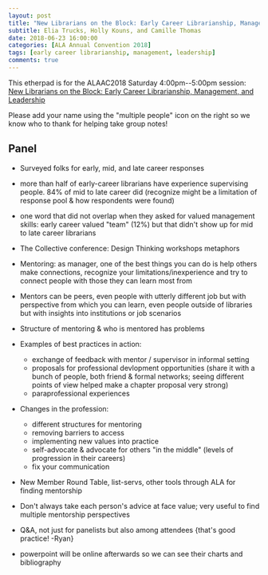 ```yaml
---
layout: post
title: "New Librarians on the Block: Early Career Librarianship, Management, and Leadership"
subtitle: Elia Trucks, Holly Kouns, and Camille Thomas
date: 2018-06-23 16:00:00
categories: [ALA Annual Convention 2018]
tags: [early career librarianship, management, leadership]
comments: true
---
```


This etherpad is for the ALAAC2018 Saturday 4:00pm--5:00pm session:  
[New Librarians on the Block: Early Career Librarianship, Management, and Leadership](https://www.eventscribe.com//2018/ALA-Annual/fsPopup.asp?Mode=presInfo&PresentationID=352459)

Please add your name using the "multiple people" icon on the right so we know who to thank for helping take group notes!  

## Panel  

- Surveyed folks for early, mid, and late career responses  
- more than half of early-career librarians have experience supervising people. 84% of mid to late career did (recognize might be a limitation of response pool & how respondents were found)  

- one word that did not overlap when they asked for valued management skills: early career valued "team" (12%) but that didn't show up for mid to late career librarians  
- The Collective conference: Design Thinking workshops metaphors  
- Mentoring: as manager, one of the best things you can do is help others make connections, recognize your limitations/inexperience and try to connect people with those they can learn most from  
- Mentors can be peers, even people with utterly different job but with perspective from which you can learn, even people outside of libraries but with insights into institutions or job scenarios  
- Structure of mentoring & who is mentored has problems  

- Examples of best practices in action:  
  - exchange of feedback with mentor / supervisor in informal setting  
  - proposals for professional devlopment opportunities (share it with a bunch of people, both friend & formal networks; seeing different points of view helped make a chapter proposal very strong)  
  - paraprofessional experiences  

- Changes in the profession:  
  - different structures for mentoring  
  - removing barriers to access  
  - implementing new values into practice  
  - self-advocate & advocate for others "in the middle" (levels of progression in their careers)  
  - fix your communication  

- New Member Round Table, list-servs, other tools through ALA for finding mentorship  

- Don't always take each person's advice at face value; very useful to find multiple mentorship perspectives  

- Q&A, not just for panelists but also among attendees {that's good practice! -Ryan}  

- powerpoint will be online afterwards so we can see their charts and bibliography  